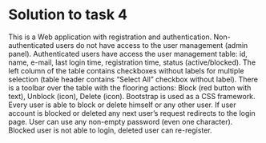 # Solution to task 4

This is a Web application with registration and authentication.
Non-authenticated users do not have access to the user management (admin panel).
Authenticated users have access the user management table: id, name, e-mail, last login time, registration time, status (active/blocked).
The left column of the table contains checkboxes without labels for multiple selection (table header contains “Select All” checkbox without label).
There is a toolbar over the table with the flooring actions: Block (red button with text), Unblock (icon), Delete (icon).
Bootstrap is used as a CSS framework.
Every user is able to block or delete himself or any other user.
If user account is blocked or deleted any next user’s request redirects to the login page.
User can use any non-empty password (even one character).
Blocked user is not able to login, deleted user can re-register.